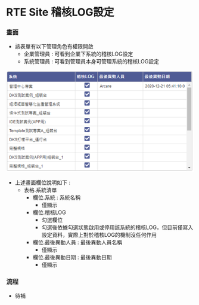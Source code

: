 # RTE Site 稽核LOG設定

### <div id="view">畫面</div>
* 該表單有以下管理角色有權限開啟
  * 企業管理員 : 可看到企業下系統的稽核LOG設定
  * 系統管理員 : 可看到管理員本身可管理系統的稽核LOG設定

![畫面]

* 上述畫面欄位說明如下 :
  * 表格.系統清單
    * 欄位.系統 : 系統名稱
      * 僅顯示
    * 欄位.稽核LOG
      * 勾選欄位
      * 勾選後依據勾選狀態啟用或停用該系統的稽核LOG，<ps>但目前僅寫入設定資料，實際上對於稽核LOG的機制沒任何作用<ps>
    * 欄位.最後異動人員 : 最後異動人員名稱
      * 僅顯示
    * 欄位.最後異動日期 : 最後異動日期
      * 僅顯示

### <div id="flow">流程</div>
* 待補

[畫面]:attachment/view.png "畫面"